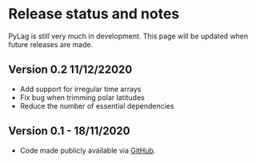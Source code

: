 # Release status and notes

PyLag is still very much in development. This page will be updated when future releases are made.

## Version 0.2 11/12/22020

* Add support for irregular time arrays
* Fix bug when trimming polar latitudes
* Reduce the number of essential dependencies

## Version 0.1 - 18/11/2020

* Code made publicly available via [GitHub](https://github.com/jimc101/PyLagGitHub).